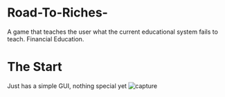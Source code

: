 
# Road-To-Riches-
A game that teaches the user what the current educational system fails to teach. Financial Education. 

# The Start  
Just has a simple GUI, nothing special yet 
![capture](https://cloud.githubusercontent.com/assets/27081909/26742301/35af9cfc-47ab-11e7-883c-0bdcb14fa8ab.JPG)

